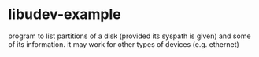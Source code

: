# libudev-example
program to list partitions of a disk (provided its syspath is given) and some of its information. it may work for other types of devices (e.g. ethernet)
